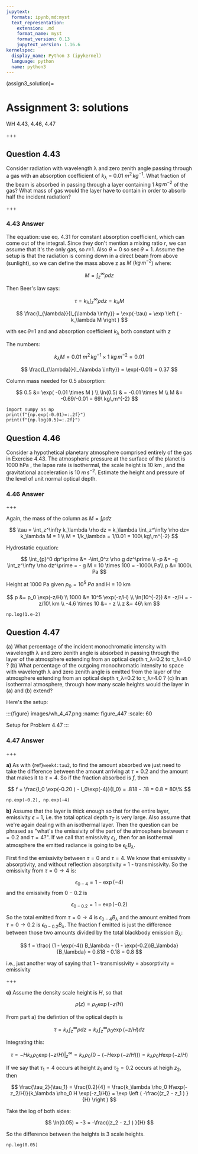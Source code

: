 ```yaml
---
jupytext:
  formats: ipynb,md:myst
  text_representation:
    extension: .md
    format_name: myst
    format_version: 0.13
    jupytext_version: 1.16.6
kernelspec:
  display_name: Python 3 (ipykernel)
  language: python
  name: python3
---
```


(assign3_solution)=
# Assignment 3: solutions

WH 4.43, 4.46, 4.47

+++

## Question 4.43


Consider radiation with wavelength λ and zero zenith angle passing through a gas with an absorption coefficient of $k_\lambda$ = 0.01 $m^2\,kg^{-1}$. What fraction of the beam is absorbed in passing through a layer containing 1 $kg\,m^{-2}$ of the gas? What mass of gas would the layer have to contain in order to absorb half the incident radiation?

+++

### 4.43 Answer

The equation: use eq. 4.31 for constant absorption coefficient, which can come out of the integral.  Since they don't mention
a mixing ratio $r$, we can assume that it's the only gas, so $r$=1.  Also $\theta = 0$ so $\sec \theta = 1$.  Assume the setup is that the
radiation is coming down in a direct beam from above (sunlight), so we can define the mass above z as $M\ (kg\,m^{-2}$) where:

$$
M = \int_z^\infty \rho dz
$$

Then Beer's law says:

$$
\tau = k_\lambda \int_z^{\infty}  \rho  d z = k_\lambda M
$$

$$
\frac{I_{\lambda}}{I_{\lambda \infty}} = \exp(-\tau) = \exp \left ( -k_\lambda  M \right )
$$

with $\sec \theta$=1 and  and absorption coefficient $k_\lambda$ both constant with $z$

The numbers:

$$
k_\lambda M = 0.01\  m^2\,kg^{-1} \times 1\ kg\,m^{-2} = 0.01
$$

$$
\frac{I_{\lambda}}{I_{\lambda \infty}} = \exp(-0.01) = 0.37
$$

Column mass needed for 0.5 absorption:

$$
0.5 &= \exp( -0.01 \times M ) \\
\ln(0.5) & = -0.01 \times M \\
 M  &= -0.69/-0.01  = 69\ kg\,m^{-2}
$$

```{code-cell} ipython3
import numpy as np
print(f"{np.exp(-0.01)=:.2f}")
print(f"{np.log(0.5)=:.2f}")
```

## Question 4.46


Consider a hypothetical planetary atmosphere comprised entirely of the gas in Exercise 4.43. The atmospheric pressure at the surface of the planet is 1000 hPa , the lapse rate is isothermal, the scale height is 10 km , and the gravitational acceleration is 10 $m\,s^{-2}$. Estimate the height and pressure of the level of unit normal optical depth.

### 4.46 Answer

+++

Again, the mass of the column as $M = \int \rho dz$

$$
\tau = \int_z^\infty k_\lambda \rho dz = k_\lambda \int_z^\infty  \rho dz= k_\lambda M = 1 \\
M = 1/k_\lambda = 1/0.01 = 100\ kg\,m^{-2}
$$

Hydrostatic equation:

$$
\int_{p}^0 dp^\prime &= -\int_0^z \rho g dz^\prime \\
 -p &=  -g \int_z^\infty \rho dz^\prime = - g M = 10 \times 100 = -1000\ Pa\\
 p &= 1000\ Pa
$$

Height at 1000 Pa given $p_0 = 10^5\ Pa$ and H = 10 km

$$
p &= p_0 \exp(-z/H) \\
1000 &= 10^5 \exp(-z/H) \\
\ln(10^{-2}) &= -z/H = -z/10\ km \\
-4.6 \times 10 &= - z \\
z &= 46\ km
$$

```{code-cell} ipython3
np.log(1.e-2)
```

## Question 4.47



(a) What percentage of the incident monochromatic intensity with wavelength λ and zero zenith angle is absorbed in passing through the layer of the atmosphere extending from an optical depth τ_λ=0.2 to τ_λ=4.0 ?
(b) What percentage of the outgoing monochromatic intensity to space with wavelength λ and zero zenith angle is emitted from the layer of the atmosphere extending from an optical depth τ_λ=0.2 to τ_λ=4.0 ?
(c) In an isothermal atmosphere, through how many scale heights would the layer in (a) and (b) extend?

Here's the setup:


:::{figure} images/wh_4_47.png
:name: figure_447
:scale: 60

Setup for Problem 4.47
:::


### 4.47 Answer

+++

**a)** As with {ref}`week4:tau2`, to find the amount absorbed we just need to take the difference between the amount arriving at
$\tau = 0.2$ and the amount that makes it to  $\tau = 4$.  So if the fraction absorbed is $f$, then

$$
f = \frac{I_0 \exp(-0.20 ) - I_0\exp(-4)}{I_0} = .818 - .18  = 0.8 = 80\%
$$

```{code-cell} ipython3
np.exp(-0.2), np.exp(-4)
```

**b)** Assume that the layer is thick enough so that for the entire layer, emissivity $\epsilon$ = 1, i.e. the total optical depth $\tau_T$ is very large.  Also assume that we're again dealing with an isothermal layer.  Then the question can be phrased as "what's the emissivity of
the part of the atmosphere between $\tau = 0.2$ and $\tau = 4$?".  If we call that emissivity $\epsilon_L$, then for an isothermal atmosphere
the emitted radiance is going to be $\epsilon_L B_\lambda$.

First find the emissivity between $\tau = 0$ and $\tau = 4$.  We know that emissivity = absorptivity, and without reflection
absorptivity = 1 - transmissivity.  So the emissivity from $\tau = 0 \rightarrow 4$ is:

$$
\epsilon_{0-4} = 1 - \exp(-4)
$$
and the emissivity from $0-0.2$ is 

$$
\epsilon_{0-0.2} = 1 - \exp(-0.2)
$$

So the total emitted from $\tau = 0 \rightarrow 4$ is $\epsilon_{0-4} B_\lambda$ and the amount emitted from $\tau = 0\rightarrow0.2$ is $\epsilon_{0-0.2} B_\lambda$.  The fraction f emitted is just the difference between those two amounts divided by the total
blackbody emission $B_\lambda$:

$$
f = \frac{ (1 - \exp(-4)) B_\lambda - (1 - \exp(-0.2))B_\lambda}{B_\lambda} = 0.818 - 0.18 = 0.8
$$

i.e., just another way of saying that 1 - transmissivity = absorptivity = emissivity

+++

**c)** Assume the density scale height is $H$, so that

$$
\rho(z) = \rho_0 \exp(-z/H)
$$

From part a) the defintion of the optical depth is

$$
\tau = k_\lambda \int_z^{\infty}  \rho  d z = k_\lambda \int_z^{\infty}  \rho_0 \exp(-z/H)  d z
$$

Integrating this:

$$
\tau = -H k_\lambda \rho_0 \exp(-z/H) \big |_z^\infty =  k_\lambda \rho_0 \left ( 0 - (-H \exp(-z/H)) \right ) = k_\lambda \rho_0 H \exp(-z/H)
$$

If we say that $\tau_1 = 4$ occurs at height $z_1$ and $\tau_2 = 0.2$ occurs at heigh $z_2$, then

$$
\frac{\tau_2}{\tau_1} = \frac{0.2}{4} = \frac{k_\lambda \rho_0 H\exp(-z_2/H)}{k_\lambda \rho_0 H \exp(-z_1/H)} = \exp \left ( -\frac{(z_2 - z_1 ) }{H} \right )
$$

Take the log of both sides:

$$
\ln(0.05) = -3 = -\frac{(z_2 - z_1 ) }{H}
$$

So the difference between the heights is 3 scale heights.

```{code-cell} ipython3
np.log(0.05)
```

```{code-cell} ipython3

```
